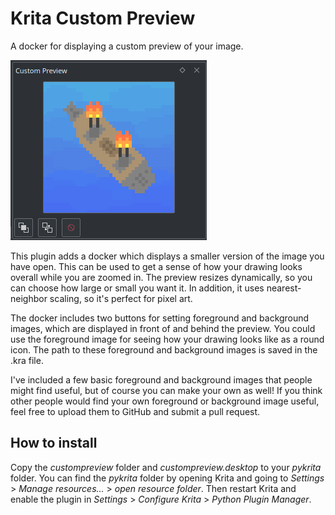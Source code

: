 # Krita Custom Preview

A docker for displaying a custom preview of your image.

![Docker](https://raw.githubusercontent.com/Rolodophone/KritaCustomPreview/master/screenshots/docker.png)

This plugin adds a docker which displays a smaller version of the image you have open. This can be used to get a sense of how your drawing looks overall while you are zoomed in. The preview resizes dynamically, so you can choose how large or small you want it. In addition, it uses nearest-neighbor scaling, so it's perfect for pixel art.

The docker includes two buttons for setting foreground and background images, which are displayed in front of and behind the preview. You could use the foreground image for seeing how your drawing looks like as a round icon. The path to these foreground and background images is saved in the .kra file.

I've included a few basic foreground and background images that people might find useful, but of course you can make your own as well! If you think other people would find your own foreground or background image useful, feel free to upload them to GitHub and submit a pull request.

## How to install

Copy the _custompreview_ folder and _custompreview.desktop_ to your _pykrita_ folder. You can find the _pykrita_ folder by opening Krita and going to _Settings_ > _Manage resources..._ > _open resource folder_. Then restart Krita and enable the plugin in _Settings_ > _Configure Krita_ > _Python Plugin Manager_.